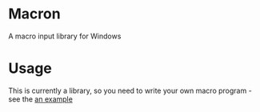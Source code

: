 # Macron

A macro input library for Windows

# Usage

This is currently a library, so you need to write your own macro program - see the [an example](/examples/destiny.rs)